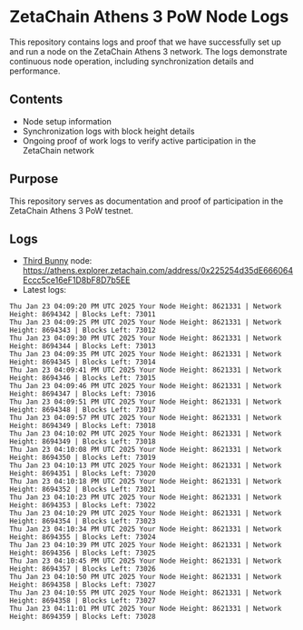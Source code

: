 # ZetaChain Athens 3 PoW Node Logs
This repository contains logs and proof that we have successfully set up and run a node on the ZetaChain Athens 3 network. The logs demonstrate continuous node operation, including synchronization details and performance.

## Contents
- Node setup information
- Synchronization logs with block height details
- Ongoing proof of work logs to verify active participation in the ZetaChain network

## Purpose
This repository serves as documentation and proof of participation in the ZetaChain Athens 3 PoW testnet.

## Logs

- [Third Bunny](https://thirdbunny.xyz/) node: https://athens.explorer.zetachain.com/address/0x225254d35dE666064Eccc5ce16eF1D8bF8D7b5EE
- Latest logs:
```
Thu Jan 23 04:09:20 PM UTC 2025 Your Node Height: 8621331 | Network Height: 8694342 | Blocks Left: 73011
Thu Jan 23 04:09:25 PM UTC 2025 Your Node Height: 8621331 | Network Height: 8694343 | Blocks Left: 73012
Thu Jan 23 04:09:30 PM UTC 2025 Your Node Height: 8621331 | Network Height: 8694344 | Blocks Left: 73013
Thu Jan 23 04:09:35 PM UTC 2025 Your Node Height: 8621331 | Network Height: 8694345 | Blocks Left: 73014
Thu Jan 23 04:09:41 PM UTC 2025 Your Node Height: 8621331 | Network Height: 8694346 | Blocks Left: 73015
Thu Jan 23 04:09:46 PM UTC 2025 Your Node Height: 8621331 | Network Height: 8694347 | Blocks Left: 73016
Thu Jan 23 04:09:51 PM UTC 2025 Your Node Height: 8621331 | Network Height: 8694348 | Blocks Left: 73017
Thu Jan 23 04:09:57 PM UTC 2025 Your Node Height: 8621331 | Network Height: 8694349 | Blocks Left: 73018
Thu Jan 23 04:10:02 PM UTC 2025 Your Node Height: 8621331 | Network Height: 8694349 | Blocks Left: 73018
Thu Jan 23 04:10:08 PM UTC 2025 Your Node Height: 8621331 | Network Height: 8694350 | Blocks Left: 73019
Thu Jan 23 04:10:13 PM UTC 2025 Your Node Height: 8621331 | Network Height: 8694351 | Blocks Left: 73020
Thu Jan 23 04:10:18 PM UTC 2025 Your Node Height: 8621331 | Network Height: 8694352 | Blocks Left: 73021
Thu Jan 23 04:10:23 PM UTC 2025 Your Node Height: 8621331 | Network Height: 8694353 | Blocks Left: 73022
Thu Jan 23 04:10:29 PM UTC 2025 Your Node Height: 8621331 | Network Height: 8694354 | Blocks Left: 73023
Thu Jan 23 04:10:34 PM UTC 2025 Your Node Height: 8621331 | Network Height: 8694355 | Blocks Left: 73024
Thu Jan 23 04:10:39 PM UTC 2025 Your Node Height: 8621331 | Network Height: 8694356 | Blocks Left: 73025
Thu Jan 23 04:10:45 PM UTC 2025 Your Node Height: 8621331 | Network Height: 8694357 | Blocks Left: 73026
Thu Jan 23 04:10:50 PM UTC 2025 Your Node Height: 8621331 | Network Height: 8694358 | Blocks Left: 73027
Thu Jan 23 04:10:55 PM UTC 2025 Your Node Height: 8621331 | Network Height: 8694358 | Blocks Left: 73027
Thu Jan 23 04:11:01 PM UTC 2025 Your Node Height: 8621331 | Network Height: 8694359 | Blocks Left: 73028
```

